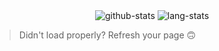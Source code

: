 
<p align="center">
  <img valign="middle" alt="github-stats" src="https://igorsantos07-github-readme-stats.vercel.app/api?username=igorsantos07&count_private=true&include_all_commits=true&show_icons=true&theme=one_dark_pro"/>
  <img valign="middle" alt="lang-stats" src="https://igorsantos07-github-readme-stats.vercel.app/api/top-langs/?username=igorsantos07&layout=donut&langs_count=10&hide=perl,html&theme=one_dark_pro"/>
</p>

> Didn't load properly? Refresh your page 🙃
